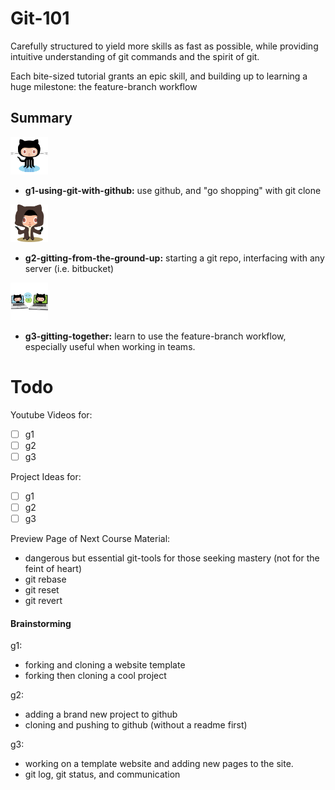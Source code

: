 Git-101
=======

Carefully structured to yield more skills as fast as possible, while providing intuitive understanding of git commands and the spirit of git.

Each bite-sized tutorial grants an epic skill, and building up to 
learning a huge milestone: the feature-branch workflow

## Summary

<img src="./Img/original.png" width="60px"/>

  * **g1-using-git-with-github:** use github, and "go shopping" with git clone

<img src="./Img/octobiwan.jpg" width="60px"/>

  * **g2-gitting-from-the-ground-up:** starting a git repo, interfacing with any server (i.e. bitbucket)

<img src="./Img/collabocats.jpg" width="60px"/>

  * **g3-gitting-together:** learn to use the feature-branch workflow, especially useful when working in teams.


# Todo

Youtube Videos for:
* [ ] g1
* [ ] g2 
* [ ] g3

Project Ideas for:
* [ ] g1
* [ ] g2 
* [ ] g3

Preview Page of Next Course Material:
* dangerous but essential git-tools for those seeking mastery (not for the feint of heart)
 * git rebase
 * git reset
 * git revert

#### Brainstorming

g1: 
  * forking and cloning a website template
  * forking then cloning a cool project
 
g2: 
  * adding a brand new project to github
  * cloning and pushing to github (without a readme first)

g3:
  * working on a template website and adding new pages to the site.
  * git log, git status, and communication
